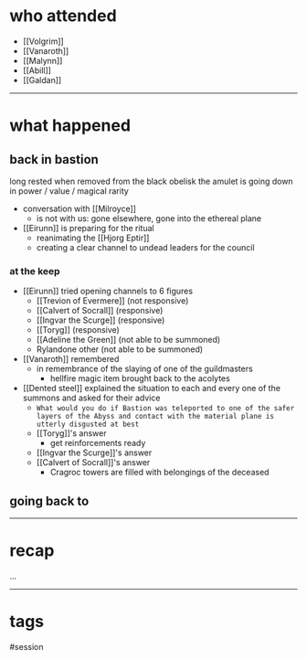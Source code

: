 # who attended

- [[Volgrim]]
- [[Vanaroth]]
- [[Malynn]]
- [[Abill]]
- [[Galdan]]

---
# what happened

## back in bastion
long rested
when removed from the black obelisk the amulet is going down in power / value / magical rarity

- conversation with [[Milroyce]]
	- is not with us: gone elsewhere, gone into the ethereal plane
- [[Eirunn]] is preparing for the ritual
	- reanimating the [[Hjorg Eptir]]
	- creating a clear channel to undead leaders for the council

### at the keep
- [[Eirunn]] tried opening channels to 6 figures 
	- [[Trevion of Evermere]] (not responsive)
	- [[Calvert of Socrall]] (responsive)
	- [[Ingvar the Scurge]] (responsive)
	- [[Toryg]] (responsive)
	- [[Adeline the Green]] (not able to be summoned)
	- Rylandone other (not able to be summoned)
- [[Vanaroth]] remembered 
	- in remembrance of the slaying of one of the guildmasters
		- hellfire magic item brought back to the acolytes 
- [[Dented steel]] explained the situation to each and every one of the summons and asked for their advice
	- `What would you do if Bastion was teleported to one of the safer layers of the Abyss and contact with the material plane is utterly disgusted at best`
	- [[Toryg]]'s answer
		- get reinforcements ready
	- [[Ingvar the Scurge]]'s answer
	- [[Calvert of Socrall]]'s answer
		- Cragroc towers are filled with belongings of the deceased


## going back to 


---
# recap

...

---
# tags

#session